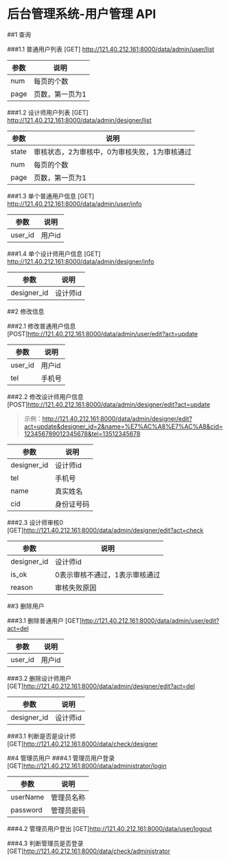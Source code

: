 # 后台管理系统-用户管理 API


##1 查询

###1.1 普通用户列表
[GET] http://121.40.212.161:8000/data/admin/user/list

参数           | 说明
-------------  | -------------
num            | 每页的个数
page           | 页数，第一页为1

###1.2 设计师用户列表
[GET] http://121.40.212.161:8000/data/admin/designer/list

参数           | 说明
-------------  | -------------
state          | 审核状态，2为审核中，0为审核失败，1为审核通过
num            | 每页的个数
page           | 页数，第一页为1

###1.3 单个普通用户信息
[GET] http://121.40.212.161:8000/data/admin/user/info

参数           | 说明
-------------  | -------------
user_id        | 用户id

###1.4 单个设计师用户信息
[GET] http://121.40.212.161:8000/data/admin/designer/info

参数           | 说明
-------------  | -------------
designer_id    | 设计师id

##2 修改信息

###2.1 修改普通用户信息
[POST]http://121.40.212.161:8000/data/admin/user/edit?act=update

参数           | 说明
-------------  | -------------
user_id        | 用户id
tel            | 手机号


###2.2 修改设计师用户信息
[POST]http://121.40.212.161:8000/data/admin/designer/edit?act=update
>示例：http://121.40.212.161:8000/data/admin/designer/edit?act=update&designer_id=2&name=%E7%AC%A8%E7%AC%A8&cid=123456789012345678&tel=13512345678

参数           | 说明
-------------  | -------------
designer_id    | 设计师id
tel            | 手机号
name           | 真实姓名
cid            | 身份证号码


###2.3 设计师审核0
[GET]http://121.40.212.161:8000/data/admin/designer/edit?act=check

参数           | 说明
-------------  | -------------
designer_id    | 设计师id
is_ok          | 0表示审核不通过，1表示审核通过
reason         | 审核失败原因


##3 删除用户

###3.1 删除普通用户
[GET]http://121.40.212.161:8000/data/admin/user/edit?act=del

参数           | 说明
-------------  | -------------
user_id        | 用户id

###3.2 删除设计师用户
[GET]http://121.40.212.161:8000/data/admin/designer/edit?act=del

参数           | 说明
-------------  | -------------
designer_id    | 设计师id

###3.1 判断是否是设计师
[GET]http://121.40.212.161:8000/data/check/designer

##4 管理员用户
###4.1 管理员用户登录
[GET]http://121.40.212.161:8000/data/administrator/login

参数           | 说明
-------------  | -------------
userName        | 管理员名称
password       | 管理员密码

###4.2 管理员用户登出
[GET]http://121.40.212.161:8000/data/user/logout

###4.3 判断管理员是否登录
[GET]http://121.40.212.161:8000/data/check/administrator






